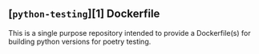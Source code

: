 ## [`python-testing`][1] Dockerfile

This is a single purpose repository intended to provide a Dockerfile(s) for building python versions for poetry testing.

